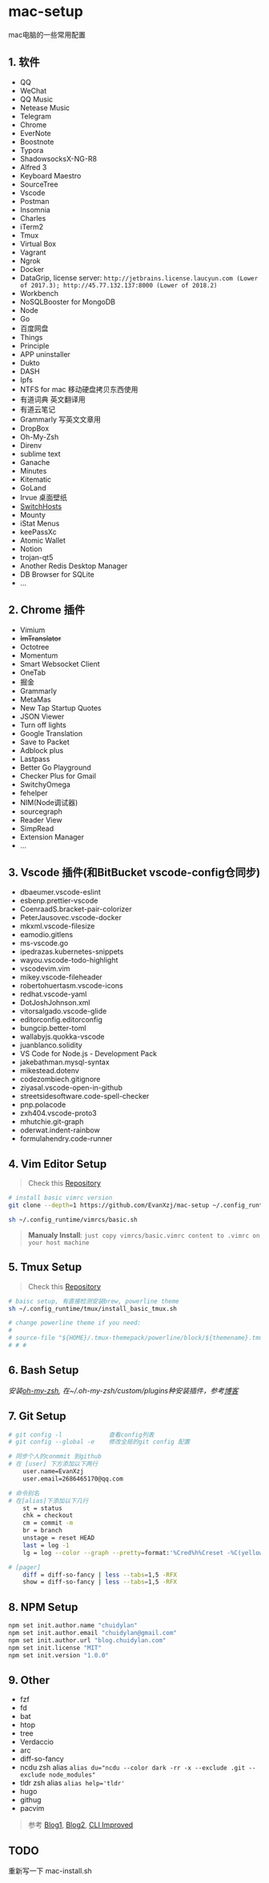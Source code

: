# mac-setup

mac电脑的一些常用配置

## 1. 软件

- QQ
- WeChat
- QQ Music
- Netease Music
- Telegram
- Chrome
- EverNote
- Boostnote
- Typora
- ShadowsocksX-NG-R8
- Alfred 3
- Keyboard Maestro
- SourceTree
- Vscode
- Postman
- Insomnia
- Charles
- iTerm2
- Tmux
- Virtual Box
- Vagrant
- Ngrok
- Docker
- DataGrip,
    license server: `http://jetbrains.license.laucyun.com (Lower of 2017.3); http://45.77.132.137:8000 (Lower of 2018.2)`
- Workbench
- NoSQLBooster for MongoDB
- Node
- Go
- 百度网盘
- Things
- Principle
- APP uninstaller
- Dukto
- DASH
- Ipfs
- NTFS for mac  移动硬盘拷贝东西使用
- 有道词典 英文翻译用
- 有道云笔记
- Grammarly 写英文文章用
- DropBox
- Oh-My-Zsh
- Direnv
- sublime text
- Ganache
- Minutes
- Kitematic
- GoLand
- Irvue 桌面壁纸
- [SwitchHosts](https://github.com/oldj/SwitchHosts/releases)
- Mounty
- iStat Menus
- keePassXc
- Atomic Wallet
- Notion
- trojan-qt5
- Another Redis Desktop Manager
- DB Browser for SQLite
- ...

## 2. Chrome 插件

- Vimium
- ~~ImTranslator~~
- Octotree
- Momentum
- Smart Websocket Client
- OneTab
- 掘金
- Grammarly
- MetaMas
- New Tap Startup Quotes
- JSON Viewer
- Turn off lights
- Google Translation
- Save to Packet
- Adblock plus
- Lastpass
- Better Go Playground
- Checker Plus for Gmail
- SwitchyOmega
- fehelper
- NIM(Node调试器)
- sourcegraph
- Reader View
- SimpRead
- Extension Manager
- ...

## 3. Vscode 插件(和BitBucket vscode-config仓同步)

- dbaeumer.vscode-eslint
- esbenp.prettier-vscode
- CoenraadS.bracket-pair-colorizer
- PeterJausovec.vscode-docker
- mkxml.vscode-filesize
- eamodio.gitlens
- ms-vscode.go
- ipedrazas.kubernetes-snippets
- wayou.vscode-todo-highlight
- vscodevim.vim
- mikey.vscode-fileheader
- robertohuertasm.vscode-icons
- redhat.vscode-yaml
- DotJoshJohnson.xml
- vitorsalgado.vscode-glide
- editorconfig.editorconfig
- bungcip.better-toml
- wallabyjs.quokka-vscode
- juanblanco.solidity
- VS Code for Node.js - Development Pack
- jakebathman.mysql-syntax
- mikestead.dotenv
- codezombiech.gitignore
- ziyasal.vscode-open-in-github
- streetsidesoftware.code-spell-checker
- pnp.polacode
- zxh404.vscode-proto3
- mhutchie.git-graph
- oderwat.indent-rainbow
- formulahendry.code-runner

## 4. Vim Editor Setup

> Check this [Repository][1]

```bash
# install basic vimrc version
git clone --depth=1 https://github.com/EvanXzj/mac-setup ~/.config_runtime

sh ~/.config_runtime/vimrcs/basic.sh
```

> **Manualy Install**: `just copy vimrcs/basic.vimrc content to .vimrc on your host machine`

## 5. Tmux Setup

> Check this [Repository][2]

```bash
# baisc setup, 有直接检测安装brew, powerline theme
sh ~/.config_runtime/tmux/install_basic_tmux.sh

# change powerline theme if you need:
#
# source-file "${HOME}/.tmux-themepack/powerline/block/${themename}.tmuxtheme"
# # #
```

## 6. Bash Setup

*安装[oh-my-zsh](https://github.com/robbyrussell/oh-my-zsh), 在~/.oh-my-zsh/custom/plugins种安装插件，参考[博客](https://keyholesoftware.com/2015/05/04/zsh/)*

## 7. Git Setup

```bash
# git config -l             查看config列表
# git config --global -e    修改全局的git config 配置

# 同步个人的conmmit 到github
# 在 [user] 下方添加以下两行
    user.name=EvanXzj
    user.email=2686465170@qq.com

# 命令别名
# 在[alias]下添加以下几行
    st = status
    chk = checkout
    cm = commit -m
    br = branch
    unstage = reset HEAD
    last = log -1
    lg = log --color --graph --pretty=format:'%Cred%h%Creset -%C(yellow)%d%Creset %s %Cgreen(%cr) %C(bold blue)<%an>%Creset' --abbrev-commit

# [pager]
    diff = diff-so-fancy | less --tabs=1,5 -RFX
    show = diff-so-fancy | less --tabs=1,5 -RFX
```

## 8. NPM Setup

```bash
npm set init.author.name "chuidylan"
npm set init.author.email "chuidylan@gmail.com"
npm set init.author.url "blog.chuidylan.com"
npm set init.license "MIT"
npm set init.version "1.0.0"
```

## 9. Other

- fzf
- fd
- bat
- htop
- tree
- Verdaccio
- arc
- diff-so-fancy
- ncdu  zsh alias `alias du="ncdu --color dark -rr -x --exclude .git --exclude node_modules"`
- tldr  zsh alias `alias help='tldr'`
- hugo
- githug
- pacvim

> 参考 [Blog1][3], [Blog2][4], [CLI Improved][5]

[1]: https://github.com/amix/vimrc
[2]: https://github.com/EvanXzj/my-tmux-conf
[3]: https://code.tutsplus.com/tutorials/how-to-customize-the-command-prompt--net-20586
[4]: https://gist.github.com/natelandau/10654137
[5]: https://remysharp.com/2018/08/23/cli-improved#targetText=%5Bpager%5D%0A%20%20%20%20%20%20%20diff%20%3D%20diff-so-fancy%20%7C%20less%20--tabs%3D1%2C5%20-RFX%0A%20%20%20%20%20%20%20show%20%3D%20diff-so-fancy%20%7C%20less%20--tabs%3D1%2C5%20-RFX

## TODO

重新写一下 mac-install.sh
